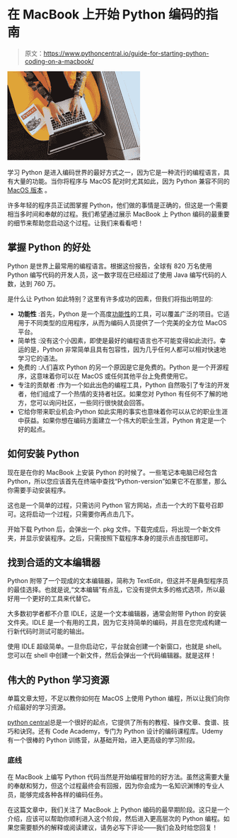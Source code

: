 # 在 MacBook 上开始 Python 编码的指南

> 原文：<https://www.pythoncentral.io/guide-for-starting-python-coding-on-a-macbook/>

[![python coding on a macbook](img/7b12376828d6009bfde13a71b6225542.png)](https://www.pythoncentral.io/wp-content/uploads/2021/08/pexels-christina-morillo-1181373.jpg)

学习 Python 是进入编码世界的最好方式之一，因为它是一种流行的编程语言，具有大量的功能。当你将程序与 MacOS 配对时尤其如此，因为 Python 兼容不同的 [MacOS 版本](https://setapp.com/how-to/full-list-of-all-macos-versions) 。

许多年轻的程序员正试图掌握 Python，他们做的事情是正确的，但这是一个需要相当多时间和奉献的过程。我们希望通过展示 MacBook 上 Python 编码的最重要的细节来帮助您启动这个过程。让我们来看看吧！

## **掌握 Python 的好处**

Python 是世界上最常用的编程语言。根据这份报告，全球有 820 万名使用 Python 编写代码的[](https://www.zdnet.com/article/programming-languages-python-developers-now-outnumber-java-ones/)开发人员，这一数字现在已经超过了使用 Java 编写代码的人数，达到 760 万。

是什么让 Python 如此特别？这里有许多成功的因素，但我们将指出明显的:

*   **功能性** :首先，Python 是一个高度[功能性](https://www.pythoncentral.io/quick-tip-transpose-matrix-using-python/)的工具，可以覆盖广泛的项目。它适用于不同类型的应用程序，从而为编码人员提供了一个完美的全方位 MacOS 平台。
*   简单性 :没有这个小因素，即使是最好的编程语言也不可能变得如此流行。幸运的是，Python 非常简单且具有包容性，因为几乎任何人都可以相对快速地学习它的语法。
*   免费的 :人们喜欢 Python 的另一个原因是它是免费的。Python 是一个开源程序，这意味着你可以在 MacOS 或任何其他平台上免费使用它。
*   专注的贡献者 :作为一个如此出色的编程工具，Python 自然吸引了专注的开发者，他们组成了一个热情的支持者社区。如果您对 Python 有任何不了解的地方，您可以询问社区，一些同行很快就会回答。
*   它给你带来职业机会:Python 如此实用的事实也意味着你可以从它的职业生涯中获益。如果你想在编码方面建立一个伟大的职业生涯，Python 肯定是一个好的起点。

## **如何安装 Python**

现在是在你的 MacBook 上安装 Python 的时候了。一些笔记本电脑已经包含 Python，所以您应该首先在终端中查找“Python-version”如果它不在那里，那么你需要手动安装程序。

这也是一个简单的过程，只需访问 Python 官方网站，点击一个大的下载号召即可。这将启动一个过程，只需要你再点击几下。

开始下载 Python 后，会弹出一个. pkg 文件。下载完成后，将出现一个新文件夹，并显示安装程序。之后，只需按照下载程序本身的提示点击按钮即可。

## **找到合适的文本编辑器**

Python 附带了一个现成的文本编辑器，简称为 TextEdit，但这并不是典型程序员的最佳选择。也就是说,“文本编辑”有点乱，它没有提供太多的格式选项，所以最好用一个更好的工具来代替它。

大多数初学者都不介意 IDLE，这是一个文本编辑器，通常会附带 Python 的安装文件夹。IDLE 是一个有用的工具，因为它支持简单的编码，并且在您完成构建一行新代码时测试可能的输出。

使用 IDLE 超级简单。一旦你启动它，平台就会创建一个新窗口，也就是 shell。您可以在 shell 中创建一个新文件，然后会弹出一个代码编辑器。就是这样！

## **伟大的 Python 学习资源**

单篇文章太短，不足以教你如何在 MacOS 上使用 Python 编程，所以让我们向你介绍最好的学习资源。

[python central](https://www.pythoncentral.io/)总是一个很好的起点，它提供了所有的教程、操作文章、食谱、技巧和诀窍。还有 Code Academy，专门为 Python 设计的编码课程库。Udemy 有一个很棒的 Python 训练营，从基础开始，进入更高级的学习阶段。

### **底线**

在 MacBook 上编写 Python 代码当然是开始编程冒险的好方法。虽然这需要大量的奉献和努力，但这个过程最终会有回报，因为你会成为一名知识渊博的专业人员，能够完成各种各样的编码任务。

在这篇文章中，我们关注了 MacBook 上 Python 编码的最早期阶段。这只是一个介绍，应该可以帮助你顺利进入这个阶段，然后进入更高层次的 Python 编程。如果您需要额外的解释或阅读建议，请务必写下评论——我们会及时给您回复！